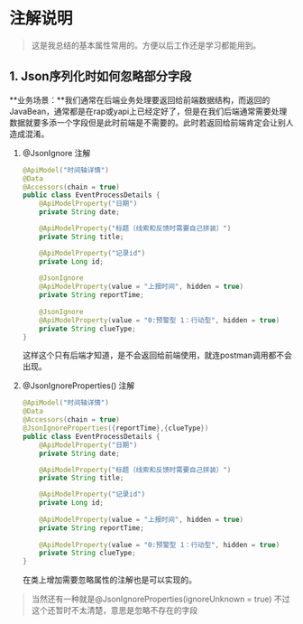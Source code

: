 # 注解说明

> 这是我总结的基本属性常用的。方便以后工作还是学习都能用到。

## 1. Json序列化时如何忽略部分字段

**业务场景：**我们通常在后端业务处理要返回给前端数据结构，而返回的JavaBean，通常都是在rap或yapi上已经定好了，但是在我们后端通常需要处理数据就要多添一个字段但是此时前端是不需要的。此时若返回给前端肯定会让别人造成混淆。

1. @JsonIgnore 注解

   ```java
   @ApiModel("时间轴详情")
   @Data
   @Accessors(chain = true)
   public class EventProcessDetails {
       @ApiModelProperty("日期")
       private String date;
   
       @ApiModelProperty("标题（线索和反馈时需要自己拼装）")
       private String title;
   
       @ApiModelProperty("记录id")
       private Long id;
       
       @JsonIgnore
       @ApiModelProperty(value = "上报时间", hidden = true)
       private String reportTime;
       
       @JsonIgnore
       @ApiModelProperty(value = "0:预警型 1：行动型", hidden = true)
       private String clueType;
   }
   ```

   这样这个只有后端才知道，是不会返回给前端使用，就连postman调用都不会出现。

2. @JsonIgnoreProperties() 注解

   ```java
   @ApiModel("时间轴详情")
   @Data
   @Accessors(chain = true)
   @JsonIgnoreProperties({reportTime},{clueType})
   public class EventProcessDetails {
       @ApiModelProperty("日期")
       private String date;
   
       @ApiModelProperty("标题（线索和反馈时需要自己拼装）")
       private String title;
   
       @ApiModelProperty("记录id")
       private Long id;
       
       @ApiModelProperty(value = "上报时间", hidden = true)
       private String reportTime;
       
       @ApiModelProperty(value = "0:预警型 1：行动型", hidden = true)
       private String clueType;
   }
   ```

   在类上增加需要忽略属性的注解也是可以实现的。

> 当然还有一种就是@JsonIgnoreProperties(ignoreUnknown = true) 不过这个还暂时不太清楚，意思是忽略不存在的字段

